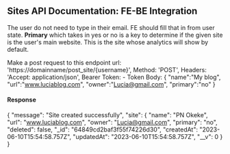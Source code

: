 ## Sites API Documentation: FE-BE Integration

The user do not need to type in their email. FE should fill that in from user state. **Primary** which takes in yes or no is a key to determine if the given site is the user's main website. This is the site whose analytics will show by default.

 Make a post request to this endpoint
    url: 'https://domainname/post_site/{username}',
    Method: 'POST',
    Headers: 'Accept: application/json',
    Bearer Token: - Token
    Body:
    {
        "name":"My blog",
        "url":"www.luciablog.com",
        "owner":"Lucia@gmail.com",
        "primary":"no"
    }
    
#### Response 
  {
    "message": "Site created successfully",
    "site": {
        "name": "PN Okeke",
        "url": "www.luciablog.com",
        "owner": "Lucia@gmail.com",
        "primary": "no",
        "deleted": false,
        "_id": "64849cd2baf3f55f74226d30",
        "createdAt": "2023-06-10T15:54:58.757Z",
        "updatedAt": "2023-06-10T15:54:58.757Z",
        "__v": 0
    }
}

